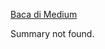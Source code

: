 <!--START_SECTION:medium-->
[Baca di Medium](https://medium.com/@dikaelsaputra/advanced-machine-learning-using-spark-mllib-1e5fe3e00ae2?source=rss-272e0aace4a6------2)

Summary not found.
<!--END_SECTION:medium-->
